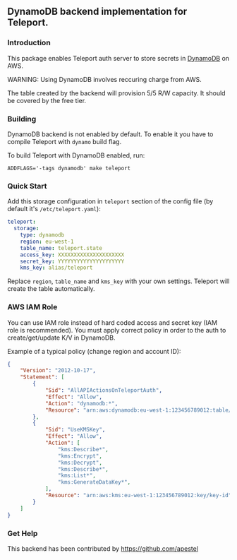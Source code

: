 ## DynamoDB backend implementation for Teleport.

### Introduction

This package enables Teleport auth server to store secrets in 
[DynamoDB](https://aws.amazon.com/dynamodb/) on AWS.

WARNING: Using DynamoDB involves reccuring charge from AWS.

The table created by the backend will provision 5/5 R/W capacity.
It should be covered by the free tier.

### Building

DynamoDB backend is not enabled by default. To enable it you have to 
compile Teleport with `dynamo` build flag.

To build Teleport with DynamoDB enabled, run:

```
ADDFLAGS='-tags dynamodb' make teleport
```

### Quick Start

Add this storage configuration in `teleport` section of the config file (by default it's `/etc/teleport.yaml`):

```yaml
teleport:
  storage:
    type: dynamodb
    region: eu-west-1
    table_name: teleport.state
    access_key: XXXXXXXXXXXXXXXXXXXXX
    secret_key: YYYYYYYYYYYYYYYYYYYYY
    kms_key: alias/teleport
```

Replace `region`, `table_name` and `kms_key` with your own settings. Teleport will create the table automatically.

### AWS IAM Role

You can use IAM role instead of hard coded access and secret key (IAM role is
recommended).  You must apply correct policy in order to the auth to
create/get/update K/V in DynamoDB.

Example of a typical policy (change region and account ID):

```json
{
    "Version": "2012-10-17",
    "Statement": [
        {
            "Sid": "AllAPIActionsOnTeleportAuth",
            "Effect": "Allow",
            "Action": "dynamodb:*",
            "Resource": "arn:aws:dynamodb:eu-west-1:123456789012:table/prod.teleport.auth"
        },
        {
            "Sid": "UseKMSKey",
            "Effect": "Allow",
            "Action": [
                "kms:Describe*",
                "kms:Encrypt",
                "kms:Decrypt",
                "kms:Describe*",
                "kms:List*",
                "kms:GenerateDataKey*",
            ],
            "Resource": "arn:aws:kms:eu-west-1:123456789012:key/key-id"
        }
    ]
}
```

### Get Help

This backend has been contributed by https://github.com/apestel
